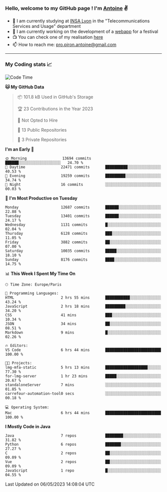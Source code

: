 ### Hello, welcome to my GitHub page ! I'm [Antoine](https://github.com/AntoinePiron) ✌️

- 🌱 I am currently studying at [INSA Lyon](https://www.insa-lyon.fr) in the "Telecommunications Services and Usage" department
- 🔭 I am currently working on the development of a [webapp](https://github.com/24HeuresINSA/Overbookd) for a festival
- 📺 You can check one of my realisation [here](https://astustc.fr)
- 📫 How to reach me: [pro.piron.antoine@gmail.com](mailto:pro.piron.antoine@gmail.com)

---

### My Coding stats 📈
<!--START_SECTION:waka-->
![Code Time](http://img.shields.io/badge/Code%20Time-124%20hrs%2057%20mins-blue)

**🐱 My GitHub Data** 

> 📦 101.8 kB Used in GitHub's Storage 
 > 
> 🏆 23 Contributions in the Year 2023
 > 
> 🚫 Not Opted to Hire
 > 
> 📜 13 Public Repositories 
 > 
> 🔑 3 Private Repositories 
 > 
**I'm an Early 🐤** 

```text
🌞 Morning                13694 commits       ██████░░░░░░░░░░░░░░░░░░░   24.70 % 
🌆 Daytime                22471 commits       ██████████░░░░░░░░░░░░░░░   40.53 % 
🌃 Evening                19259 commits       █████████░░░░░░░░░░░░░░░░   34.74 % 
🌙 Night                  16 commits          ░░░░░░░░░░░░░░░░░░░░░░░░░   00.03 % 
```
📅 **I'm Most Productive on Tuesday** 

```text
Monday                   12687 commits       ██████░░░░░░░░░░░░░░░░░░░   22.88 % 
Tuesday                  13401 commits       ██████░░░░░░░░░░░░░░░░░░░   24.17 % 
Wednesday                1131 commits        █░░░░░░░░░░░░░░░░░░░░░░░░   02.04 % 
Thursday                 6128 commits        ███░░░░░░░░░░░░░░░░░░░░░░   11.05 % 
Friday                   3882 commits        ██░░░░░░░░░░░░░░░░░░░░░░░   07.00 % 
Saturday                 10035 commits       █████░░░░░░░░░░░░░░░░░░░░   18.10 % 
Sunday                   8176 commits        ████░░░░░░░░░░░░░░░░░░░░░   14.75 % 
```


📊 **This Week I Spent My Time On** 

```text
🕑︎ Time Zone: Europe/Paris

💬 Programming Languages: 
HTML                     2 hrs 55 mins       ███████████░░░░░░░░░░░░░░   43.24 % 
JavaScript               2 hrs 18 mins       █████████░░░░░░░░░░░░░░░░   34.20 % 
CSS                      41 mins             ███░░░░░░░░░░░░░░░░░░░░░░   10.34 % 
JSON                     34 mins             ██░░░░░░░░░░░░░░░░░░░░░░░   08.51 % 
Markdown                 9 mins              █░░░░░░░░░░░░░░░░░░░░░░░░   02.26 % 

🔥 Editors: 
VS Code                  6 hrs 44 mins       █████████████████████████   100.00 % 

🐱‍💻 Projects: 
lmg-mfa-static           5 hrs 13 mins       ███████████████████░░░░░░   77.30 % 
for-lmg-server           1 hr 23 mins        █████░░░░░░░░░░░░░░░░░░░░   20.67 % 
standaloneServer         7 mins              ░░░░░░░░░░░░░░░░░░░░░░░░░   01.85 % 
carrefour-automation-tool0 secs              ░░░░░░░░░░░░░░░░░░░░░░░░░   00.18 % 

💻 Operating System: 
Mac                      6 hrs 44 mins       █████████████████████████   100.00 % 
```

**I Mostly Code in Java** 

```text
Java                     7 repos             ████████░░░░░░░░░░░░░░░░░   31.82 % 
Python                   6 repos             ███████░░░░░░░░░░░░░░░░░░   27.27 % 
C                        2 repos             ██░░░░░░░░░░░░░░░░░░░░░░░   09.09 % 
Vue                      2 repos             ██░░░░░░░░░░░░░░░░░░░░░░░   09.09 % 
JavaScript               1 repo              █░░░░░░░░░░░░░░░░░░░░░░░░   04.55 % 
```




 Last Updated on 06/05/2023 14:08:04 UTC
<!--END_SECTION:waka-->
